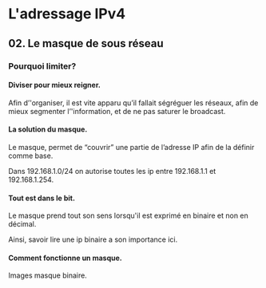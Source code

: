 # L'adressage IPv4

## 02. Le masque de sous réseau

### Pourquoi limiter?

#### Diviser pour mieux reigner.

Afin d’'organiser, il est vite apparu qu’il fallait ségréguer les réseaux, afin de mieux segmenter l’'information, et de ne pas saturer le broadcast.

#### La solution du masque.

Le masque, permet de “couvrir” une partie de l’adresse IP afin de la définir comme base.

Dans 192.168.1.0/24 on autorise toutes les ip entre 192.168.1.1 et 192.168.1.254.

#### Tout est dans le bit.

Le masque prend tout son sens lorsqu'il est exprimé en binaire et non en décimal.

Ainsi, savoir lire une ip binaire a son importance ici.

#### Comment fonctionne un masque.

Images masque binaire.

